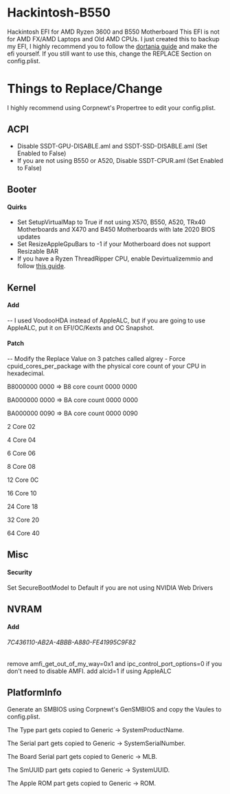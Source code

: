 # Hackintosh-B550
Hackintosh EFI for AMD Ryzen 3600 and B550 Motherboard
This EFI is not for AMD FX/AMD Laptops and Old AMD CPUs.
I just created this to backup my EFI, I highly recommend you to follow the [dortania guide](https://dortania.github.io/OpenCore-Install-Guide/) and make the efi yourself. 
If you still want to use this, change the REPLACE Section on config.plist.

# Things to Replace/Change

I highly recommend using Corpnewt's Propertree to edit your config.plist.

## ACPI 

- Disable SSDT-GPU-DISABLE.aml and SSDT-SSD-DISABLE.aml (Set Enabled to False)
- If you are not using B550 or A520, Disable SSDT-CPUR.aml (Set Enabled to False)

## Booter

#### Quirks

 - Set SetupVirtualMap to True if not using X570, B550, A520, TRx40 Motherboards and X470 and B450 Motherboards with late 2020 BIOS updates
 - Set ResizeAppleGpuBars to -1 if your Motherboard does not support Resizable BAR 
 - If you have a Ryzen ThreadRipper CPU, enable Devirtualizemmio and follow [this guide](https://dortania.github.io/OpenCore-Install-Guide/extras/kaslr-fix.html).
 
## Kernel

#### Add

-- I used VoodooHDA instead of AppleALC, but if you are going to use AppleALC, put it on EFI/OC/Kexts and OC Snapshot.

#### Patch

-- Modify the Replace Value on 3 patches called algrey - Force cpuid_cores_per_package with the physical core count of your CPU in hexadecimal.

B8000000 0000 => B8 core count 0000 0000

BA000000 0000 => BA core count 0000 0000

BA000000 0090 => BA core count 0000 0090

2 Core	02

4 Core	04

6 Core	06

8 Core	08

12 Core	0C

16 Core	10

24 Core	18

32 Core	20

64 Core	40

## Misc

#### Security 
 
Set SecureBootModel to Default if you are not using NVIDIA Web Drivers

## NVRAM

#### Add

###### 7C436110-AB2A-4BBB-A880-FE41995C9F82

remove amfi_get_out_of_my_way=0x1 and ipc_control_port_options=0 if you don't need to disable AMFI.
add alcid=1 if using AppleALC

## PlatformInfo

Generate an SMBIOS using Corpnewt's GenSMBIOS and copy the Vaules to config.plist. 

The Type part gets copied to Generic -> SystemProductName.

The Serial part gets copied to Generic -> SystemSerialNumber.

The Board Serial part gets copied to Generic -> MLB.

The SmUUID part gets copied to Generic -> SystemUUID.

The Apple ROM part gets copied to Generic -> ROM.

